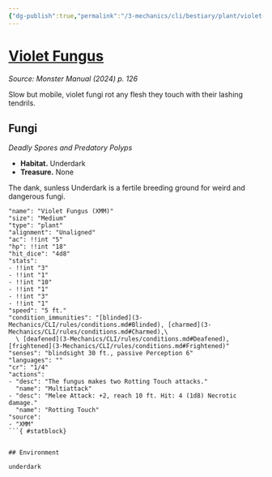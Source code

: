 ```yaml
---
{"dg-publish":true,"permalink":"/3-mechanics/cli/bestiary/plant/violet-fungus-xmm/","tags":["ttrpg-cli/compendium/src/5e/xmm","ttrpg-cli/monster/cr/1-4","ttrpg-cli/monster/environment/underdark","ttrpg-cli/monster/size/medium","ttrpg-cli/monster/type/plant"],"created":"2025-02-22T12:02:28.386-05:00","updated":"2025-02-26T17:46:11.233-05:00"}
---
```


# [Violet Fungus](3-Mechanics/CLI/bestiary/plant/violet-fungus-xmm.md)
*Source: Monster Manual (2024) p. 126*  

Slow but mobile, violet fungi rot any flesh they touch with their lashing tendrils.

## Fungi

*Deadly Spores and Predatory Polyps*

- **Habitat.** Underdark  
- **Treasure.** None  

The dank, sunless Underdark is a fertile breeding ground for weird and dangerous fungi.

```statblock
"name": "Violet Fungus (XMM)"
"size": "Medium"
"type": "plant"
"alignment": "Unaligned"
"ac": !!int "5"
"hp": !!int "18"
"hit_dice": "4d8"
"stats":
- !!int "3"
- !!int "1"
- !!int "10"
- !!int "1"
- !!int "3"
- !!int "1"
"speed": "5 ft."
"condition_immunities": "[blinded](3-Mechanics/CLI/rules/conditions.md#Blinded), [charmed](3-Mechanics/CLI/rules/conditions.md#Charmed),\
  \ [deafened](3-Mechanics/CLI/rules/conditions.md#Deafened), [frightened](3-Mechanics/CLI/rules/conditions.md#Frightened)"
"senses": "blindsight 30 ft., passive Perception 6"
"languages": ""
"cr": "1/4"
"actions":
- "desc": "The fungus makes two Rotting Touch attacks."
  "name": "Multiattack"
- "desc": "Melee Attack: +2, reach 10 ft. Hit: 4 (1d8) Necrotic damage."
  "name": "Rotting Touch"
"source":
- "XMM"
```{ #statblock}


## Environment

underdark